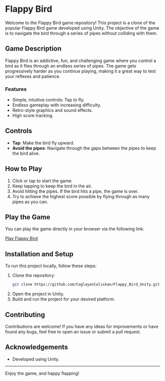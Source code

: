 # Flappy Bird

Welcome to the Flappy Bird game repository! This project is a clone of the popular Flappy Bird game developed using Unity. The objective of the game is to navigate the bird through a series of pipes without colliding with them.

## Game Description

Flappy Bird is an addictive, fun, and challenging game where you control a bird as it flies through an endless series of pipes. The game gets progressively harder as you continue playing, making it a great way to test your reflexes and patience.

### Features

- Simple, intuitive controls: Tap to fly.
- Endless gameplay with increasing difficulty.
- Retro-style graphics and sound effects.
- High score tracking.

## Controls

- **Tap**: Make the bird fly upward.
- **Avoid the pipes**: Navigate through the gaps between the pipes to keep the bird alive.

## How to Play

1. Click or tap to start the game.
2. Keep tapping to keep the bird in the air.
3. Avoid hitting the pipes. If the bird hits a pipe, the game is over.
4. Try to achieve the highest score possible by flying through as many pipes as you can.

## Play the Game

You can play the game directly in your browser via the following link:

[Play Flappy Bird](https://fastnavy.itch.io/flappy-bird)


## Installation and Setup

To run this project locally, follow these steps:

1. Clone the repository:
    ```sh
    git clone https://github.com/CaglayanCaliskan/Flappy_Bird_Unity.git
    ```
2. Open the project in Unity.
3. Build and run the project for your desired platform.

## Contributing

Contributions are welcome! If you have any ideas for improvements or have found any bugs, feel free to open an issue or submit a pull request.


## Acknowledgements

- Developed using Unity.

---

Enjoy the game, and happy flapping!

